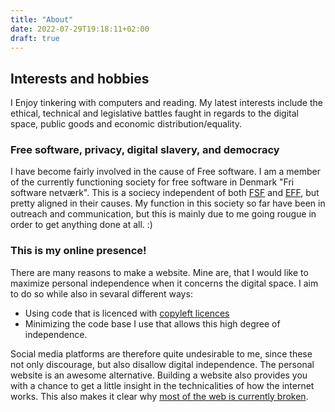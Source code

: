```yaml
---
title: "About"
date: 2022-07-29T19:18:11+02:00
draft: true
---
```


## Interests and hobbies

I Enjoy tinkering with computers and reading. My latest interests
include the ethical, technical and legislative battles faught in regards
to the digital space, public goods and economic distribution/equality.

### Free software, privacy, digital slavery, and democracy

I have become fairly involved in the cause of Free software. I am a
member of the currently functioning society for free software in Denmark
"Fri software netværk". This is a sociecy independent of both
[FSF](https://www.fsf.org/) and [EFF](https://www.eff.org/), but pretty
aligned in their causes. My function in this society so far have been in
outreach and communication, but this is mainly due to me going rougue in
order to get anything done at all. :)

### This is my online presence\!

There are many reasons to make a website. Mine are, that I would like to
maximize personal independence when it concerns the digital space. I aim
to do so while also in sevaral different ways:

  - Using code that is licenced with [copyleft
    licences](https://en.wikipedia.org/wiki/Copyleft)
  - Minimizing the code base I use that allows this high degree of
    independence.

Social media platforms are therefore quite undesirable to me, since
these not only discourage, but also disallow digital independence. The
personal website is an awesome alternative. Building a website also
provides you with a chance to get a little insight in the technicalities
of how the internet works. This also makes it clear why [most of the web
is currently broken](https://suckless.org/sucks/web/).
